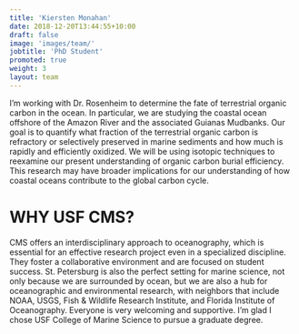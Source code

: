 ```yaml
---
title: 'Kiersten Monahan'
date: 2018-12-20T13:44:55+10:00
draft: false
image: 'images/team/'
jobtitle: 'PhD Student'
promoted: true
weight: 3
layout: team
---
```


I’m working with Dr. Rosenheim to determine the fate of terrestrial organic carbon in the ocean. In particular, we are studying the coastal ocean offshore of the Amazon River and the associated Guianas Mudbanks. Our goal is to quantify what fraction of the terrestrial organic carbon is refractory or selectively preserved in marine sediments and how much is rapidly and efficiently oxidized. We will be using isotopic techniques to reexamine our present understanding of organic carbon burial efficiency. This research may have broader implications for our understanding of how coastal oceans contribute to the global carbon cycle.

# WHY USF CMS?

CMS offers an interdisciplinary approach to oceanography, which is essential for an effective research project even in a specialized discipline. They foster a collaborative environment and are focused on student success. St. Petersburg is also the perfect setting for marine science, not only because we are surrounded by ocean, but we are also a hub for oceanographic and environmental research, with neighbors that include NOAA, USGS, Fish & Wildlife Research Institute, and Florida Institute of Oceanography. Everyone is very welcoming and supportive. I’m glad I chose USF College of Marine Science to pursue a graduate degree.
